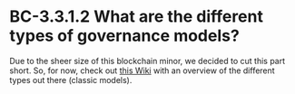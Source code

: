 # BC-3.3.1.2 What are the different types of governance models?


Due to the sheer size of this blockchain minor, we decided to cut this part short. So, for now, check out [this Wiki]( https://en.wikipedia.org/wiki/Governance) with an overview of the different types out there (classic models). 

